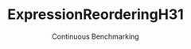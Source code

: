 ---
layout: default
title: ExpressionReorderingH31
subtitle: Continuous Benchmarking
selected: Expression_Reordering
expanded: Benchmarking
benchmark: /individual_results/ExpressionReorderingH31.html
---